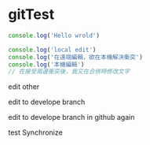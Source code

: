 # gitTest

```javascript
console.log('Hello wrold')
```

```javascript
console.log('local edit')
console.log('在遠端編輯，欲在本機解決衝突')
console.log('本機編輯')
// 在接受兩邊衝突後，我又在合併時修改文字
```

edit other

edit to develope branch

edit to develope branch in github again

test Synchronize
